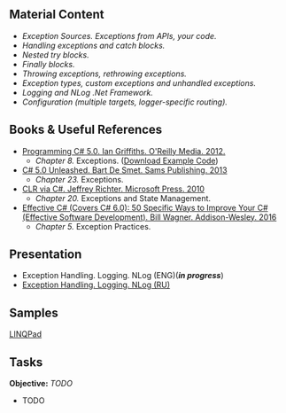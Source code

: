 ## Material Content 
- *Exception Sources. Exceptions from APIs, your code.*
- *Handling exceptions and catch blocks.*
- *Nested try blocks.*
- *Finally blocks.*
- *Throwing exceptions,  rethrowing exceptions.*
- *Exception types, custom exceptions and unhandled exceptions.*
- *Logging and NLog .Net Framework.*
- *Configuration (multiple targets, logger-specific routing).*

## Books & Useful References 
- [Programming C# 5.0. Ian Griffiths. O'Reilly Media. 2012.](http://shop.oreilly.com/product/0636920024064.do)
   - *Chapter 8.* Exceptions. ([Download Example Code](https://resources.oreilly.com/examples/0636920024064/blob/master/Ch08.zip))
- [C# 5.0 Unleashed. Bart De Smet. Sams Publishing. 2013](https://www.goodreads.com/book/show/16284093-c-5-0-unleashed)
   - *Chapter 23.* Exceptions.
- [CLR via C#. Jeffrey Richter. Microsoft Press. 2010](https://www.goodreads.com/book/show/7121415-clr-via-c)
   - *Chapter 20.* Exceptions and State Management.
- [Effective C# (Covers C# 6.0): 50 Specific Ways to Improve Your C# (Effective Software Development). Bill Wagner. Addison-Wesley. 2016](https://www.goodreads.com/book/show/30009056-effective-c-covers-c-6-0)
   - *Chapter 5.* Exception Practices.
   
## Presentation 
- Exception Handling. Logging. NLog (ENG)(***in progress***)
- [Exception Handling. Logging. NLog (RU)]()

## Samples 
[LINQPad]()

## Tasks  
**Objective:** *TODO*
  - TODO
